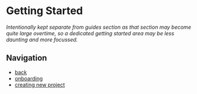 # Getting Started

*Intentionally kept separate from guides section as that section may become quite large overtime, so a dedicated getting started area may be less daunting and more focussed.*

## Navigation

- [back](../)
- [onboarding](onboarding/)
- [creating new project](creating_new_project/)